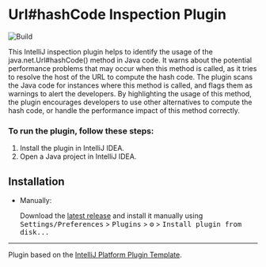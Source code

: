 # Url#hashCode Inspection Plugin

![Build](https://github.com/MusinaPolina/UrlHashCodeInspectionPlugin/workflows/Build/badge.svg)


<!-- Plugin description -->
This IntelliJ inspection plugin helps to identify the usage of the java.net.Url#hashCode() method in
Java code. It warns about the potential performance problems that may occur when this method is
called, as it tries to resolve the host of the URL to compute the hash code. The plugin scans the
Java code for instances where this method is called, and flags them as warnings to alert the
developers. By highlighting the usage of this method, the plugin encourages developers to use other
alternatives to compute the hash code, or handle the performance impact of this method correctly.
<!-- Plugin description end -->


### To run the plugin, follow these steps:

1. Install the plugin in IntelliJ IDEA.
2. Open a Java project in IntelliJ IDEA.

## Installation

- Manually:

  Download
  the [latest release](https://github.com/MusinaPolina/UrlHashCodeInspectionPlugin/releases/latest)
  and install it manually using
  <kbd>Settings/Preferences</kbd> > <kbd>Plugins</kbd> > <kbd>⚙️</kbd> > <kbd>Install plugin from
  disk...</kbd>

---
Plugin based on the [IntelliJ Platform Plugin Template][template].

[template]: https://github.com/JetBrains/intellij-platform-plugin-template

[docs:plugin-description]: https://plugins.jetbrains.com/docs/intellij/plugin-user-experience.html#plugin-description-and-presentation
